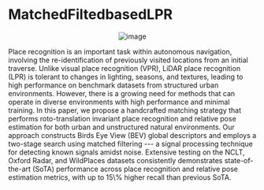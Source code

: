 # MatchedFiltedbasedLPR
<p align="center">
  <img src="https://github.com/user-attachments/assets/57f4cfb1-60b5-4a77-bb2f-01bafafff5bf" alt="image">
</p>
Place recognition is an important task within autonomous navigation, involving the re-identification of previously visited locations from an initial traverse. Unlike visual place recognition (VPR), LiDAR place recognition (LPR) is tolerant to changes in lighting, seasons, and textures, leading to high performance on benchmark datasets from structured urban environments. However, there is a growing need for methods that can operate in diverse environments with high performance and minimal training. In this paper, we propose a handcrafted matching strategy that performs roto-translation invariant place recognition and relative pose estimation for both urban and unstructured natural environments. Our approach constructs Birds Eye View (BEV) global descriptors and employs a two-stage search using matched filtering --- a signal processing technique for detecting known signals amidst noise. Extensive testing on the NCLT, Oxford Radar, and WildPlaces datasets consistently demonstrates state-of-the-art (SoTA) performance across place recognition and relative pose estimation metrics, with up to 15\% higher recall than previous SoTA.
